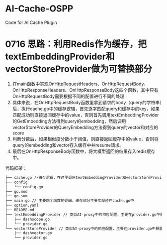 # AI-Cache-OSPP
 Code for AI Cache Plugin

# 0716 思路：利用Redis作为缓存，把textEmbeddingProvider和vectorStoreProvider做为可替换部分
1. 在main函数中实现OnHttpRequestHeaders、OnHttpRequestBody、OnHttpResponseHeaders、OnHttpResponseBody这四个函数，其中只有OnHttpRequestBody需要根据不同的配置进行不同的处理
2. 具体来说，在OnHttpRequestBody函数里拿到请求的body（query的字符串）后，执行cache.go中的缓存逻辑，首先逐字匹配query和缓存中的key，如果匹配成功则直接返回缓存中的value，否则首先调用textEmbeddingProvider的GetEmbedding方法得到query的embedding，然后调用vectorStoreProvider的QueryEmbedding方法得到query的vector和对应的score
3. 判断分数后，如果相似度分数小于阈值，则直接返回缓存中的value，否则将query的embedding和vector存入缓存中并resume请求。
4. 最后在OnHttpResponseBody函数中，将大模型返回的结果存入redis缓存中。

代码框架：
```bash
├── cache.go //缓存逻辑，在这里调用textEmbeddingProvider和vectorStoreProvider
├── config
│   └── config.go
├── go.mod
├── go.sum
├── main.go // 主要四个函数的逻辑，缓存部分主要实现还在cache.go中
├── option.yaml
├── README.md
├── textEmbeddingProvider // 类似AI-proxy中的相应配置，主要在provider.go中暴露接口，其他具体实现可以单独写一个go文件
│   ├── dashscope.go
│   └── provider.go
└── vectorStoreProvider // 类似AI-proxy中的相应配置，主要在provider.go中暴露接口，其他具体实现可以单独写一个go文件
    ├── dashvector.go
    └── provider.go
```